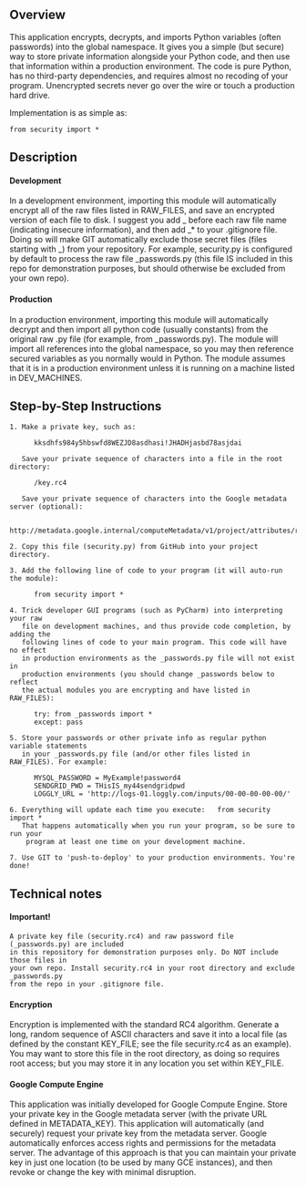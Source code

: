 ## Overview

This application encrypts, decrypts, and imports Python variables (often passwords) into the global namespace. It gives you a simple (but secure) way to store private information alongside your Python code, and then use that information within a production environment. The code is pure Python, has no third-party dependencies, and requires almost no recoding of your program. Unencrypted secrets never go over the wire or touch a production hard drive.

Implementation is as simple as:

    from security import *

## Description

#### Development  

In a development environment, importing this module will automatically encrypt all of the raw files listed in RAW_FILES, and save an encrypted version of each file to disk. I suggest you add _ before each raw file name (indicating insecure information), and then add _* to your .gitignore file. Doing so will make GIT automatically exclude those secret files (files starting with _) from your repository. For example, security.py is configured by default to process the raw file _passwords.py (this file IS included in this repo for demonstration purposes, but should otherwise be excluded from your own repo).
  
#### Production  
  
In a production environment, importing this module will automatically decrypt and then import all python code (usually constants) from the original raw .py file (for example, from _passwords.py). The module will import all references into the global namespace, so you may then reference secured variables as you normally would in Python. The module assumes that it is in a production environment unless it is running on a machine listed in DEV_MACHINES. 

## Step-by-Step Instructions

    1. Make a private key, such as:  
    
          kksdhfs984y5hbswfd8WEZJD8asdhasi!JHADHjasbd78asjdai  
          
       Save your private sequence of characters into a file in the root directory:  
          
          /key.rc4  
          
       Save your private sequence of characters into the Google metadata server (optional):  
       
          http://metadata.google.internal/computeMetadata/v1/project/attributes/rc4  
    
    2. Copy this file (security.py) from GitHub into your project directory.  

    3. Add the following line of code to your program (it will auto-run the module):  

          from security import *   

    4. Trick developer GUI programs (such as PyCharm) into interpreting your raw  
       file on development machines, and thus provide code completion, by adding the  
       following lines of code to your main program. This code will have no effect  
       in production environments as the _passwords.py file will not exist in   
       production environments (you should change _passwords below to reflect  
       the actual modules you are encrypting and have listed in RAW_FILES):  

          try: from _passwords import *  
          except: pass  

    5. Store your passwords or other private info as regular python variable statements  
       in your _passwords.py file (and/or other files listed in RAW_FILES). For example:  

          MYSQL_PASSWORD = MyExample!password4   
          SENDGRID_PWD = THisIS_my44sendgridpwd   
          LOGGLY_URL = 'http://logs-01.loggly.com/inputs/00-00-00-00-00/'   
        
    6. Everything will update each time you execute:   from security import *  
       That happens automatically when you run your program, so be sure to run your  
        program at least one time on your development machine.  
          
    7. Use GIT to 'push-to-deploy' to your production environments. You're done!  
       
## Technical notes 
 
#### Important!
  
    A private key file (security.rc4) and raw password file (_passwords.py) are included 
    in this repository for demonstration purposes only. Do NOT include those files in
    your own repo. Install security.rc4 in your root directory and exclude _passwords.py
    from the repo in your .gitignore file.  
  

#### Encryption
  
Encryption is implemented with the standard RC4 algorithm. Generate a long, random sequence of ASCII characters and save it into a local file (as defined by the constant KEY_FILE; see the file security.rc4 as an example). You may want to store this file in the root directory, as doing so requires root access; but you may store it in any location you set within KEY_FILE. 

#### Google Compute Engine  
  
This application was initially developed for Google Compute Engine. Store your private key in the Google metadata server (with the private URL defined in METADATA_KEY). This application will automatically (and securely) request your private key from the metadata server. Google automatically enforces access rights and permissions for the metadata server. The advantage of this approach is that you can maintain your private key in just one location (to be used by many GCE instances), and then revoke or change the key with minimal disruption. 
  
 
